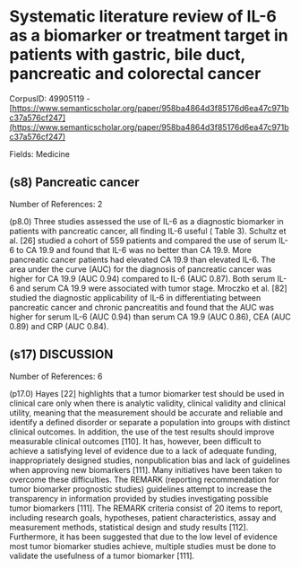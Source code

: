 # Systematic literature review of IL-6 as a biomarker or treatment target in patients with gastric, bile duct, pancreatic and colorectal cancer

CorpusID: 49905119 - [https://www.semanticscholar.org/paper/958ba4864d3f85176d6ea47c971bc37a576cf247](https://www.semanticscholar.org/paper/958ba4864d3f85176d6ea47c971bc37a576cf247)

Fields: Medicine

## (s8) Pancreatic cancer
Number of References: 2

(p8.0) Three studies assessed the use of IL-6 as a diagnostic biomarker in patients with pancreatic cancer, all finding IL-6 useful ( Table 3). Schultz et al. [26] studied a cohort of 559 patients and compared the use of serum IL-6 to CA 19.9 and found that IL-6 was no better than CA 19.9. More pancreatic cancer patients had elevated CA 19.9 than elevated IL-6. The area under the curve (AUC) for the diagnosis of pancreatic cancer was higher for CA 19.9 (AUC 0.94) compared to IL-6 (AUC 0.87). Both serum IL-6 and serum CA 19.9 were associated with tumor stage. Mroczko et al. [82] studied the diagnostic applicability of IL-6 in differentiating between pancreatic cancer and chronic pancreatitis and found that the AUC was higher for serum IL-6 (AUC 0.94) than serum CA 19.9 (AUC 0.86), CEA (AUC 0.89) and CRP (AUC 0.84).
## (s17) DISCUSSION
Number of References: 6

(p17.0) Hayes [22] highlights that a tumor biomarker test should be used in clinical care only when there is analytic validity, clinical validity and clinical utility, meaning that the measurement should be accurate and reliable and identify a defined disorder or separate a population into groups with distinct clinical outcomes. In addition, the use of the test results should improve measurable clinical outcomes [110]. It has, however, been difficult to achieve a satisfying level of evidence due to a lack of adequate funding, inappropriately designed studies, nonpublication bias and lack of guidelines when approving new biomarkers [111]. Many initiatives have been taken to overcome these difficulties. The REMARK (reporting recommendation for tumor biomarker prognostic studies) guidelines attempt to increase the transparency in information provided by studies investigating possible tumor biomarkers [111]. The REMARK criteria consist of 20 items to report, including research goals, hypotheses, patient characteristics, assay and measurement methods, statistical design and study results [112]. Furthermore, it has been suggested that due to the low level of evidence most tumor biomarker studies achieve, multiple studies must be done to validate the usefulness of a tumor biomarker [111].
